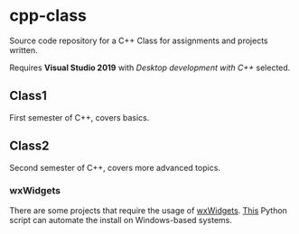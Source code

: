 # cpp-class

Source code repository for a C++ Class for assignments and projects written.

Requires **Visual Studio 2019** with *Desktop development with C++* selected.

## Class1

First semester of C++, covers basics.

## Class2

Second semester of C++, covers more advanced topics.

### wxWidgets

There are some projects that require the usage of [wxWidgets](https://www.wxwidgets.org/). [This](https://github.com/garrettsummerfi3ld/wxWidgetsInstallScript) Python script can automate the install on Windows-based systems.
